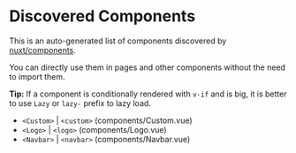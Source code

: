 # Discovered Components

This is an auto-generated list of components discovered by [nuxt/components](https://github.com/nuxt/components).

You can directly use them in pages and other components without the need to import them.

**Tip:** If a component is conditionally rendered with `v-if` and is big, it is better to use `Lazy` or `lazy-` prefix to lazy load.

- `<Custom>` | `<custom>` (components/Custom.vue)
- `<Logo>` | `<logo>` (components/Logo.vue)
- `<Navbar>` | `<navbar>` (components/Navbar.vue)
